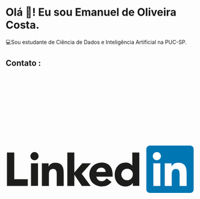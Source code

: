 # Olá 👋! Eu sou Emanuel de Oliveira Costa.

 💻Sou estudante de Ciência de Dados e Inteligência Artificial na PUC-SP.
 ## Contato :
 
<svg viewBox="0 0 128 128">
<path fill="#1d1d1b" d="M.85 52.73h4.94v17.98h9.14v4.56H.85V52.73zM17.11 60h4.74v15.26h-4.74zm2.37-7.59a2.75 2.75 0 11-2.75 2.75 2.75 2.75 0 012.75-2.75M41.69 52.73h4.74V66.2l5.38-6.22h5.81l-6.22 7.07 6.09 8.22h-5.96l-5.04-7.55h-.06v7.55h-4.74V52.73zM24.48 60H29v2.09h.06a5 5 0 014.49-2.47c4.81 0 5.69 3.16 5.69 7.27v8.38h-4.7v-7.43c0-1.77 0-4-2.47-4s-2.85 1.93-2.85 3.92v7.55h-4.74z"></path><path fill="#1d1d1b" d="M67.61 65.85a2.84 2.84 0 00-2.91-2.91 3.16 3.16 0 00-3.35 2.91zm4 6.77a8.35 8.35 0 01-6.48 3c-4.74 0-8.54-3.16-8.54-8.07s3.8-8.06 8.54-8.06c4.43 0 7.21 3.16 7.21 8.06v1.49h-11a3.54 3.54 0 003.57 3 4 4 0 003.38-1.87zM82.23 63.68A3.89 3.89 0 1086 67.57a3.6 3.6 0 00-3.8-3.89m8.2 11.58H86v-2a6 6 0 01-4.71 2.4c-4.56 0-7.56-3.29-7.56-7.94 0-4.27 2.66-8.19 7-8.19a5.73 5.73 0 014.87 2h.06v-8.8h4.74z"></path><path fill="#0076b2" d="M124.78 48H97.51a2.34 2.34 0 00-2.36 2.31v27.38A2.34 2.34 0 0097.51 80h27.27a2.34 2.34 0 002.37-2.31V50.31a2.34 2.34 0 00-2.37-2.31z"></path><path fill="#fff" d="M99.89 60h4.75v15.27h-4.75zm2.37-7.59a2.75 2.75 0 11-2.75 2.75 2.75 2.75 0 012.75-2.75M107.61 60h4.55v2.09h.06a5 5 0 014.49-2.47c4.81 0 5.69 3.16 5.69 7.27v8.38h-4.74v-7.43c0-1.77 0-4-2.47-4s-2.85 1.93-2.85 3.92v7.55h-4.74z"></path>
</svg>
